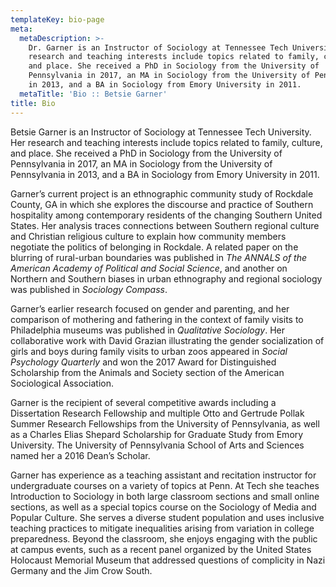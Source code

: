 ```yaml
---
templateKey: bio-page
meta:
  metaDescription: >-
    Dr. Garner is an Instructor of Sociology at Tennessee Tech University. Her
    research and teaching interests include topics related to family, culture,
    and place. She received a PhD in Sociology from the University of
    Pennsylvania in 2017, an MA in Sociology from the University of Pennsylvania
    in 2013, and a BA in Sociology from Emory University in 2011.
  metaTitle: 'Bio :: Betsie Garner'
title: Bio
---
```


Betsie Garner is an Instructor of Sociology at Tennessee Tech University. Her research and teaching interests include topics related to family, culture, and place. She received a PhD in Sociology from the University of Pennsylvania in 2017, an MA in Sociology from the University of Pennsylvania in 2013, and a BA in Sociology from Emory University in 2011.

Garner’s current project is an ethnographic community study of Rockdale County, GA in which she explores the discourse and practice of Southern hospitality among contemporary residents of the changing Southern United States. Her analysis traces connections between Southern regional culture and Christian religious culture to explain how community members negotiate the politics of belonging in Rockdale. A related paper on the blurring of rural-urban boundaries was published in _The ANNALS of the American Academy of Political and Social Science_, and another on Northern and Southern biases in urban ethnography and regional sociology was published in _Sociology Compass_.

Garner’s earlier research focused on gender and parenting, and her comparison of mothering and fathering in the context of family visits to Philadelphia museums was published in _Qualitative Sociology_. Her collaborative work with David Grazian illustrating the gender socialization of girls and boys during family visits to urban zoos appeared in _Social Psychology Quarterly_ and won the 2017 Award for Distinguished Scholarship from the Animals and Society section of the American Sociological Association.

Garner is the recipient of several competitive awards including a Dissertation Research Fellowship and multiple Otto and Gertrude Pollak Summer Research Fellowships from the University of Pennsylvania, as well as a Charles Elias Shepard Scholarship for Graduate Study from Emory University. The University of Pennsylvania School of Arts and Sciences named her a 2016 Dean’s Scholar.

Garner has experience as a teaching assistant and recitation instructor for undergraduate courses on a variety of topics at Penn. At Tech she teaches Introduction to Sociology in both large classroom sections and small online sections, as well as a special topics course on the Sociology of Media and Popular Culture. She serves a diverse student population and uses inclusive teaching practices to mitigate inequalities arising from variation in college preparedness. Beyond the classroom, she enjoys engaging with the public at campus events, such as a recent panel organized by the United States Holocaust Memorial Museum that addressed questions of complicity in Nazi Germany and the Jim Crow South.
